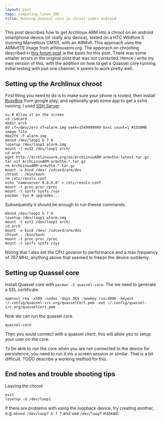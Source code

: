 ```yaml
---
layout: post
tags: computing linux IRC
title: Running Quassel core in chroot under android
---
```


This post describes how to get Archlinux ARM into a chroot on an
android smartphone device (or really any device), tested on a HTC
Wildfore S (running Marvellous CM10), with an ARMv6. This approach
uses the ARMv5TE image from arhlinuxarm.org. The apporach on chrooting
described in [this forum post][1] is the basis for this post. There
was some smaller errors in the original post that was not corrected.
Hence i write my own version of this, with the addition on how to get
a Quassel core running. Initial testing with just one channel, it
seems to work pretty well.

## Setting up the Archlinux chroot
First thing you need to do is to make sure your phone is rooted, then
install [BusyBox] from google play, and optionally grab some app to
get a sshd running, I used [SSH Server].

	su # Allow it on the screen
	cd /sdcard
	mkdir arch
	dd if=/dev/zero of=alarm.img seek=1549999999 bs=1 count=1 #1550MB	image file
	mke2fs -F alarm.img
	mknod /dev/loop1 b 7 0
	losetup /dev/loop1 alarm.img
	mount -t ext2 /dev/loop1 arch/
	cd arch
	wget http://archlinuxarm.org/os/ArchLinuxARM-armv5te-latest.tar.gz
	tar xzf ArchLinuxARM-armv5te-*.tar.gz
	rm ArchLinuxARM-armv5te-*.tar.gz
	mount -o bind /dev/ /sdcard/arm/dev
	chroot . /bin/bash
	rm /etc/resolv.conf
	echo "nameserver 8.8.8.8" > /etc/resolv.conf
	mount -t proc proc /proc
	mount -t sysfs sysfs /sys
	pacman -Syu # upgrades...

Subsequently it should be enough to run theese commands.

	mknod /dev/loop1 b 7 0
	losetup /dev/loop1 alarm.img
	mount -t ext2 /dev/loop1 arch/
	cd arch
	mount -o bind /dev/ /sdcard/arm/dev
	chroot . /bin/bash
	mount -t proc proc /proc
	mount -t sysfs sysfs /sys

Noting that I also set the CPU govenor to performance and a max
frequency of 787 MHz, anything above that seemed to freeze the device
suddenly.

## Setting up Quassel core
Install Quassel core with `pacman -S quassel-core`. The we need to
generate a SSL certificate.

	openssl req -x509 -nodes -days 365 -newkey rsa:4096 -keyout	~/.config/quassel-irc.org/quasselCert.pem -out ~/.config/quassel-irc.org/quasselCert.pem

Now we can run the quassel core.

	quassel-core

Then you sould connect with a quassel client, this will allow you to
setup your user on the core.

To be able to run the core when you are not connected to the device
for persistence, you need to run it ins a screen session or similar.
That is a bit difficult. TODO describe a working method for this.

## End notes and trouble shooting tips
Leaving the chroot

	exit
	losetup -d /dev/loop1

If there are problems with using the loopback device, try creating
another, e.g. `mknod /dev/loop7 b 7 7` and use `/dev/loop7` instead.

[1]: http://archlinuxarm.org/forum/viewtopic.php?f=27&t=1361
[Busybox]: https://play.google.com/store/apps/details?id=stericson.busybox
[SSH Server]: https://play.google.com/store/apps/details?id=com.icecoldapps.sshserver

